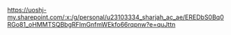 https://uoshj-my.sharepoint.com/:x:/g/personal/u23103334_sharjah_ac_ae/EREDbS0Bq0RGo81_oHMMTSQBbgRFlmGnfmWEkfo66rqpnw?e=quJttn